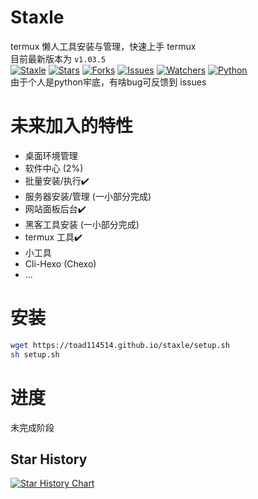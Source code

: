 # Staxle
termux 懒人工具安装与管理，快速上手 termux<br>
目前最新版本为 `v1.03.5`<br>
[![Staxle](https://toad114514.github.io/img/wb/staxle.jpg)](https://github.com/Toad114514/Staxle)
[![Stars](https://img.shields.io/github/stars/Toad114514/Staxle.svg)](https://github.com/Toad114514/Staxle/status)
[![Forks](https://img.shields.io/github/forks/Toad114514/Staxle.svg)](https://github.com/Toad114514/Toad114514/network/members)
[![Issues](https://img.shields.io/github/issues/Toad114514/Staxle.svg)](https://github.com/Toad114514/Staxle/issues)
[![Watchers](https://img.shields.io/github/watchers/Toad114514/Staxle.svg)](https://github.com/Toad114514/Staxle/watchers)
[![Python](https://img.shields.io/badge/language-Python%203-blue.svg)](https://www.python.org)<br>
由于个人是python牢底，有啥bug可反馈到 issues
# 未来加入的特性
 - 桌面环境管理
 - 软件中心 (2%)
 - 批量安装/执行✔️
 - 服务器安装/管理 (一小部分完成)
 - 网站面板后台✔️
 - 黑客工具安装 (一小部分完成)
 - termux 工具✔️
 - 小工具
  - Cli-Hexo (Chexo)
 - ...
# 安装
```bash
wget https://toad114514.github.io/staxle/setup.sh
sh setup.sh
```
# 进度
未完成阶段
## Star History
[![Star History Chart](https://api.star-history.com/svg?repos=Toad114514/Staxle&type=Date)](https://star-history.com/#Toad114514/Staxle&Date)
